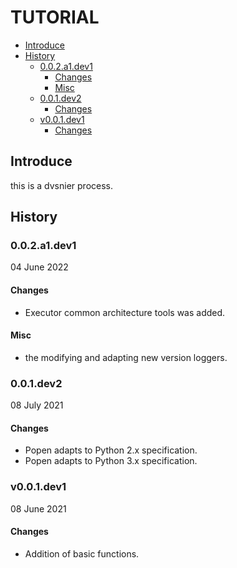 # TUTORIAL

- [Introduce](#introduce)
- [History](#history)
  - [0.0.2.a1.dev1](#002a1dev1)
    - [Changes](#changes)
    - [Misc](#misc)
  - [0.0.1.dev2](#001dev2)
    - [Changes](#changes-1)
  - [v0.0.1.dev1](#v001dev1)
    - [Changes](#changes-2)

## Introduce

this is a dvsnier process.

## History

### 0.0.2.a1.dev1

04 June 2022

#### Changes

- Executor common architecture tools was added.

#### Misc

- the modifying and adapting new version loggers.

### 0.0.1.dev2

08 July 2021

#### Changes

- Popen adapts to Python 2.x specification.
- Popen adapts to Python 3.x specification.

### v0.0.1.dev1

08 June 2021

#### Changes

- Addition of basic functions.

